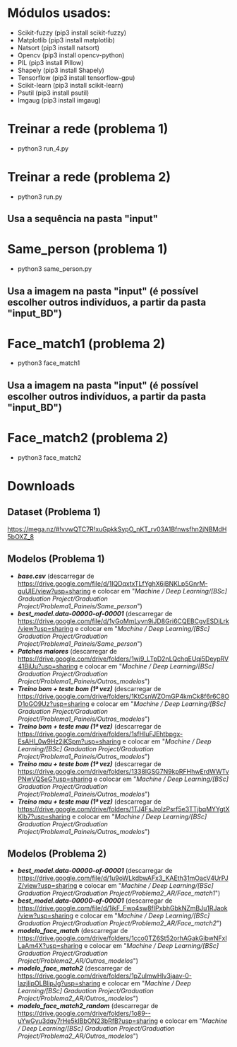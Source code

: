 # Módulos usados:
- Scikit-fuzzy (pip3 install scikit-fuzzy)
- Matplotlib (pip3 install matplotlib)
- Natsort (pip3 install natsort)
- Opencv (pip3 install opencv-python)
- PIL (pip3 install Pillow)
- Shapely (pip3 install Shapely)
- Tensorflow (pip3 install tensorflow-gpu)
- Scikit-learn (pip3 install scikit-learn)
- Psutil (pip3 install psutil)
- Imgaug (pip3 install imgaug)

# Treinar a rede  (problema 1)
- python3 run_4.py

# Treinar a rede  (problema 2)
- python3 run.py

## Usa a sequência na pasta "input"
# Same_person (problema 1)
- python3 same_person.py

## Usa a imagem na pasta "input" (é possível escolher outros indivíduos, a partir da pasta "input_BD")
# Face_match1 (problema 2)
- python3 face_match1

## Usa a imagem na pasta "input" (é possível escolher outros indivíduos, a partir da pasta "input_BD")
# Face_match2 (problema 2)
- python3 face_match2

# Downloads
## Dataset (Problema 1)
https://mega.nz/#!vvwQTC7R!xuGpkkSypO_nKT_rv03A1Bfnwsfhn2jNBMdH5bOXZ_8

## Modelos (Problema 1)
* ***base.csv*** (descarregar de https://drive.google.com/file/d/1IQDqxtxTLfYghX6jBNKLp5GnrM-quUIE/view?usp=sharing e colocar em "*Machine / Deep Learning/[BSc] Graduation Project/Graduation Project/Problema1_Paineis/Same_person*")
* ***best_model.data-00000-of-00001*** (descarregar de https://drive.google.com/file/d/1yGoMmLyvn9iJD8Gri6CQEBCgvESDjLrk/view?usp=sharing e colocar em "*Machine / Deep Learning/[BSc] Graduation Project/Graduation Project/Problema1_Paineis/Same_person*")
* ***Patches maiores*** (descarregar de https://drive.google.com/drive/folders/1wi9_LTpD2nLQchqEUqi5DeypRV41BiUu?usp=sharing e colocar em "*Machine / Deep Learning/[BSc] Graduation Project/Graduation Project/Problema1_Paineis/Outros_modelos*")
* ***Treino bom + teste bom (1ª vez)*** (descarregar de https://drive.google.com/drive/folders/1KtCsnWZOmGP4kmCk8f6r6C8OD1oGO9Uz?usp=sharing e colocar em "*Machine / Deep Learning/[BSc] Graduation Project/Graduation Project/Problema1_Paineis/Outros_modelos*")
* ***Treino bom + teste mau (1ª vez)*** (descarregar de https://drive.google.com/drive/folders/1sfHIuFJEhtbpgx-EsAHI_0w9Hz2jKSpm?usp=sharing e colocar em "*Machine / Deep Learning/[BSc] Graduation Project/Graduation Project/Problema1_Paineis/Outros_modelos*")
* ***Treino mau + teste bom (1ª vez)*** (descarregar de https://drive.google.com/drive/folders/1338lGSG7N9kpRFHhwErdWWTvPNwVQSeG?usp=sharing e colocar em "*Machine / Deep Learning/[BSc] Graduation Project/Graduation Project/Problema1_Paineis/Outros_modelos*")
* ***Treino mau + teste mau (1ª vez)*** (descarregar de https://drive.google.com/drive/folders/1TJ4FsJroIzPsrf5e3TTjbqMYYgtXKlb7?usp=sharing e colocar em "*Machine / Deep Learning/[BSc] Graduation Project/Graduation Project/Problema1_Paineis/Outros_modelos*")

## Modelos (Problema 2)
* ***best_model.data-00000-of-00001*** (descarregar de https://drive.google.com/file/d/1u9oWLkdbwAFx3_KAEth31mOacV4UrPJZ/view?usp=sharing e colocar em "*Machine / Deep Learning/[BSc] Graduation Project/Graduation Project/Problema2_AR/Face_match1*")
* ***best_model.data-00000-of-00001*** (descarregar de https://drive.google.com/file/d/1jkF_Fwo4sw8fIPxbhGbkNZmBJu1RJaok/view?usp=sharing e colocar em "*Machine / Deep Learning/[BSc] Graduation Project/Graduation Project/Problema2_AR/Face_match2*")
* ***modelo_face_match*** (descarregar de https://drive.google.com/drive/folders/1cco0TZ6St52orhAGakGibwNFxILaAm4X?usp=sharing e colocar em "*Machine / Deep Learning/[BSc] Graduation Project/Graduation Project/Problema2_AR/Outros_modelos*")
* ***modelo_face_match2*** (descarregar de https://drive.google.com/drive/folders/1pZuImwHlv3jaav-0-lazjlipOLBlipJg?usp=sharing e colocar em "*Machine / Deep Learning/[BSc] Graduation Project/Graduation Project/Problema2_AR/Outros_modelos*")
* ***modelo_face_match2_random*** (descarregar de https://drive.google.com/drive/folders/1o89--uYwGyu3dqy7rHe5kIBbON23bRfB?usp=sharing e colocar em "*Machine / Deep Learning/[BSc] Graduation Project/Graduation Project/Problema2_AR/Outros_modelos*")